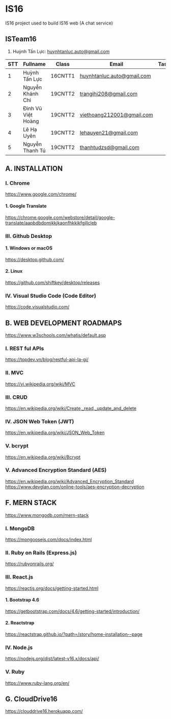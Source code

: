 # IS16

IS16 project used to build IS16 web (A chat service)

## ISTeam16

1. Huỳnh Tấn Lực: huynhtanluc.auto@gmail.com

| STT | Fullname | Class | Email | Tasks |
| --- | ---- | ---- | ---- | ---- |
| 1   | Huỳnh Tấn Lực | 16CNTT1 | huynhtanluc.auto@gmail.com |   |
| 2   | Nguyễn Khánh Chi | 19CNTT2 | trangihi208@gmail.com |   |
| 3   | Đinh Vũ Việt Hoàng | 19CNTT2 | viethoang212001@gmail.com |   |
| 4   | Lê Hạ Uyên | 19CNTT2 | lehauyen21@gmail.com |   |
| 5   | Nguyễn Thanh Tú | 19CNTT2 | thanhtudzsd@gmail.com |   |

## A. INSTALLATION

### I. Chrome

https://www.google.com/chrome/

#### 1. Google Translate

https://chrome.google.com/webstore/detail/google-translate/aapbdbdomjkkjkaonfhkkikfgjllcleb

### III. Github Desktop

#### 1. Windows or macOS

https://desktop.github.com/

#### 2. Linux

https://github.com/shiftkey/desktop/releases

### IV. Visual Studio Code (Code Editor)

https://code.visualstudio.com/

## B. WEB DEVELOPMENT ROADMAPS

https://www.w3schools.com/whatis/default.asp

### I. REST ful APIs

https://topdev.vn/blog/restful-api-la-gi/

### II. MVC

https://vi.wikipedia.org/wiki/MVC

### III. CRUD

https://en.wikipedia.org/wiki/Create,_read,_update_and_delete

### IV. JSON Web Token (JWT)

https://en.wikipedia.org/wiki/JSON_Web_Token

### V. bcrypt

https://en.wikipedia.org/wiki/Bcrypt

### V. Advanced Encryption Standard (AES)

https://en.wikipedia.org/wiki/Advanced_Encryption_Standard
https://www.devglan.com/online-tools/aes-encryption-decryption

## F. MERN STACK

https://www.mongodb.com/mern-stack

### I. MongoDB

https://mongoosejs.com/docs/index.html

### II. Ruby on Rails (Express.js)

https://rubyonrails.org/

### III. React.js

https://reactjs.org/docs/getting-started.html

#### 1. Bootstrap 4.6

https://getbootstrap.com/docs/4.6/getting-started/introduction/

#### 2. Reactstrap

https://reactstrap.github.io/?path=/story/home-installation--page

### IV. Node.js

https://nodejs.org/dist/latest-v16.x/docs/api/

### V. Ruby

https://www.ruby-lang.org/en/

## G. CloudDrive16

https://clouddrive16.herokuapp.com/
